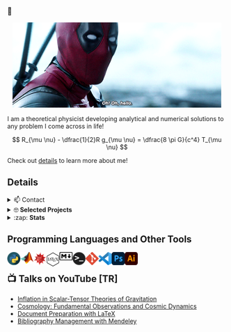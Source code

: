 ### 👋

  

<center><img  src="https://github.com/Kemalakin/Kemalakin/blob/main/figs/dpool.gif?raw=true"  width="480"/></center>

  
  

I am a theoretical physicist developing analytical and numerical solutions to any problem I come across in life!

$$
R_{\mu \nu} - \dfrac{1}{2}R g_{\mu \nu} = \dfrac{8 \pi G}{c^4} T_{\mu \nu}
$$
  

Check out [details](#details) to learn more about me!

<!--

- 🔭 I’m currently working on ...

-->

  

## Details

  
<details>
<summary>📫 Contact</summary>

 - [All Links](https://linktr.ee/KemalAkin)
 - [Twitter](https://twitter.com/KemalAkin)
 - [LinkedIn](https://www.linkedin.com/in/kemal-akin-960b80a3/)
 - [ResearchGate](https://www.researchgate.net/profile/Kemal-Akin)
 - [YouTube](https://www.youtube.com/channel/UC1B6zPMQR_MwxY90AOr_f_w)
</details>
 
<details>
    <summary>🤓<b> Selected Projects</b> </summary>


<details>
<summary> <b> Friedmann Universe Models </b> </summary>

Einstein Field Equations are analytically evaluated for FRW metric and differential equations to describe evolution of the universe obtained. Relevant DEs are solved using numerical methods (NumPy and SciPy). Solutions are visualized using Matplotlib and Seaborn. Python scripts and animated solutions are publicly available [here](https://www.youtube.com/watch?v=1ApCBAW2MzY&list=PL23uNIuuSqCI_-g88U4mi85wumfc8YRIy).
</details>

<details>
<summary> <b> Dynamical System Analysis of Quintessence Models </b> </summary>

An alternative to standard model of cosmology ($\Lambda \mathrm{-CDM}$) is developed through scalar field models of dark energy. Stability analysis of radiation-matter-quintescence models are performed using symbolic(SymPy and Mathematica) and numerical(NumPy and SciPy) methods. Trajectories in the phase space are visualized using matplotlib.
</details>

<details>
<summary> <b> Theoretical and Observational Aspects of Inflationary Cosmology </b> </summary>

Strong theory of the early universe is investigated starting from first principles. Model independent observational constraints are analysed using Bayesian interface with CosmoMC. Various inflaton models within and beyond the general relativity are tested against PLANCK datasets.
</details>

<details>
<summary> <b> Formalizing Slow-Roll Inflation in Scalar-Tensor Theories of Gravitation </b> </summary>

The viability of slow-roll approximation is examined by considering the structure of phase spaces in scalar--tensor theories of gravitation and the analysis is exemplified with a non-minimally coupled
scalar field to the spacetime curvature. Observational constraints are analysed using Bayesian interface with CosmoMC using PLANCK 2018 datasets. You can access the article from [here](https://www.sciencedirect.com/science/article/abs/pii/S2212686420303228).
</details>
<details>
<summary> <b> Koronoloji </b> </summary>

This personal project has started during COVID-19 outbreak. Case numbers are obtained by web scraping with Beautiful-Soap, local datasets are created, calculation of death/recovery rate, data fitting, visualization are performed with Python, native Excel functions and Adobe Illustrator. Daily numbers and charts are posted using automation scripts to social media through APIs. Currently, website is not active, however Instagram account is still available: [@koronoloji\_com](https://www.instagram.com/koronoloji_com)
</details>

<details>
<summary> <b> Technical Analysis of Stock Markets </b> </summary>

The project includes accessing the candlestick data through API, performing operations on data using Pandas and technical analysis libraries, plotting candlestick charts overlayed with indicators (RSI, MACD, Moving Averages) with Matplotlib, Seaborn and Plotly. The user also has access the relevant charts through Telegram Bot.

</details>

<details>
<summary> <b> Automated Cryptocurrency Portfolio Manager </b> </summary>

The project includes accessing the transaction history through broker(Binance/FTX) API, calculating profit/loss, average buy price, and the cost for each asset in the account. The user has access to portfolio through Telegram Bot by providing his/her API key.

</details>

<details>
<summary> <b> Modelling Infectious Diseases </b> </summary>

SIR(Susceptible, Infectious, Recovered) model is derived analytically and coupled differential equations are simultaneously solved using existing methods of SciPy and manual implementation of RK4. Stability of the disease is determined using symbolic methods from SymPy. Evolution of the disease within the society is visualized using Matplotlib. In the same manner, spread of HIV infection in the body is modelled and compared with publicly available data from an academic journal.

</details>

<details>
<summary> <b> Classification of Forensic Evidence </b> </summary>

Physical and chemical analyses of various forensic evidence from document forgery, ballistics and biological materials have been classified using Principal Component Analysis (PCA) from scikit-learn. A local database for each class of evidence has been created in order to match future evidence.  
</details>
</details>

<details>

<summary>:zap: <b> Stats </b> </summary>

<img  align="left"  alt="Kemal's GitHub Stats"  src="https://github-readme-stats.vercel.app/api?username=Kemalakin&show_icons=true&hide_border=false&title_color=E84231&icon_color=FFC300&bg_color=09131B&text_color=ffffff&border_color=0c1a25"  />
<br />
  
<br />
  
 </details>

[linktree]: https://linktr.ee/KemalAkin
[latex]: https://www.youtube.com/watch?v=7xDRiVObuF4&list=PL23uNIuuSqCIDCQCOXHiNVPXMQ9auzxqI&index=1

## Programming Languages and Other Tools

<img align="left" alt="Python" width="30px" src="https://github.com/Kemalakin/Kemalakin/blob/main/figs/python.png?raw=true" title="Python"/>
<img align="left" alt="Matlab" width="30px" src="https://github.com/Kemalakin/Kemalakin/blob/main/figs/matlab.png?raw=true" title="Matlab"/>
<img align="left" alt="Mathematica" width="30px" src="https://github.com/Kemalakin/Kemalakin/blob/main/figs/mathematica.png?raw=true" title="Mathematica"/>

[<img align="left" alt="LaTeX" width="30px" src="https://github.com/Kemalakin/Kemalakin/blob/main/figs/latex.png?raw=true" title="LaTeX"/>][latex]

<img align="left" alt="Markdown" width="30px" src="https://github.com/Kemalakin/Kemalakin/blob/main/figs/md.png?raw=true" title="MarkDown"/>
<img align="left" alt="Terminal" width="30px" src="https://github.com/Kemalakin/Kemalakin/blob/main/figs/terminal.png?raw=true" title="Terminal"/>
<img align="left" alt="Git" width="30px" src="https://github.com/Kemalakin/Kemalakin/blob/main/figs/git.png?raw=true" title="Git"/>
<img align="left" alt="VS Code" width="30px" src="https://github.com/Kemalakin/Kemalakin/blob/main/figs/vsCode.png?raw=true" title="VS Code"/>
<img align="left" alt="Photoshop" width="30px" src="https://github.com/Kemalakin/Kemalakin/blob/main/figs/ps.png?raw=true" title="Photoshop"/>
<img align="left" alt="Illustrator" width="30px" src="https://github.com/Kemalakin/Kemalakin/blob/main/figs/ai.png?raw=true" title="Illustrator"/>

<br />

## 📺 Talks on YouTube [TR]

- [Inflation in Scalar-Tensor Theories of Gravitation](https://www.youtube.com/watch?v=qY57ptmequE&list=PL23uNIuuSqCIDCQCOXHiNVPXMQ9auzxqI&index=3)
- [Cosmology: Fundamental Observations and Cosmic Dynamics](https://www.youtube.com/watch?v=jf2ufe3by9U&list=PL23uNIuuSqCIDCQCOXHiNVPXMQ9auzxqI&index=2)
- [Document Preparation with LaTeX](https://www.youtube.com/watch?v=7xDRiVObuF4&list=PL23uNIuuSqCIDCQCOXHiNVPXMQ9auzxqI&index=1)
- [Bibliography Management with Mendeley](https://www.youtube.com/watch?v=sk9UYmUwfB4&list=PLmq86vD98cHLb4zneGX-zH1E5cde1_eoa&index=5)

